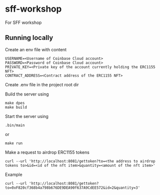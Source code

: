# sff-workshop
For SFF workshop

## Running locally
Create an env file with content

```
USERNAME=<Username of Coinbase Cloud account>
PASSWORD=<Password of Coinbase Cloud account>
PRIVATE_KEY=<Private key of the account currently holding the ERC1155 NFT>
CONTRACT_ADDRESS=<Contract address of the ERC1155 NFT>
```

Create .env file in the project root dir

Build the server using

```
make dpes
make build
```

Start the server using
```
.bin/main 
```
or
```
make run
```

Make a request to airdrop ERC1155 tokens
```
curl --url 'http://localhost:8081/gettoken?to=<the address to airdrop tokens to>&id=<id of the nft item>&quantity=<amount of the nft item>'
```
Example
```
curl --url 'http://localhost:8081/gettoken?to=0xF820cf368b4a798b676DE9DEA90f637A9CdEE572&id=2&quantity=3'
```